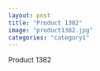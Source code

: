 ```yaml
---
layout: post
title: "Product 1382"
image: "product1382.jpg"
categories: "category1"
---
```

Product 1382
